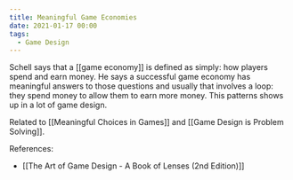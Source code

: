 ```yaml
---
title: Meaningful Game Economies
date: 2021-01-17 00:00
tags:
  - Game Design 
---
```


Schell says that a [[game economy]] is defined as simply: how players spend and earn money. He says a successful game economy has meaningful answers to those questions and usually that involves a loop: they spend money to allow them to earn more money. This patterns shows up in a lot of game design.

Related to [[Meaningful Choices in Games]] and [[Game Design is Problem Solving]].

References:

* [[The Art of Game Design - A Book of Lenses (2nd Edition)]]
